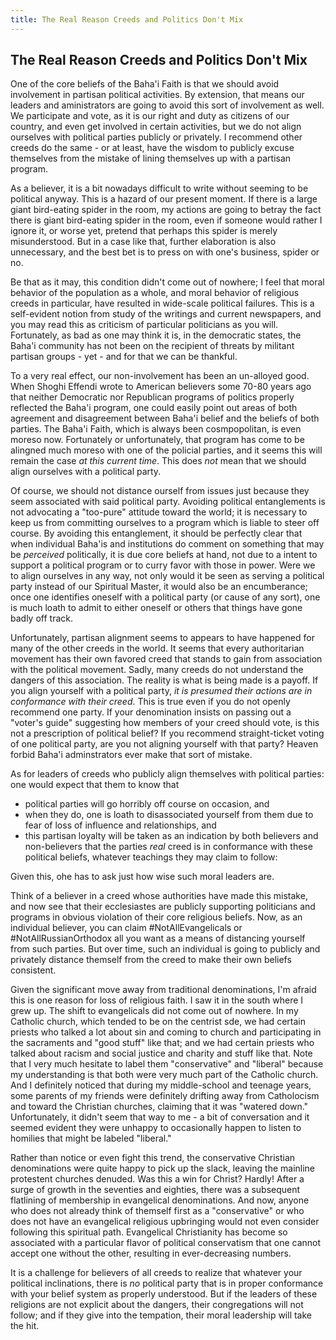 ```yaml
---
title: The Real Reason Creeds and Politics Don't Mix
---
```


## The Real Reason Creeds and Politics Don't Mix
One of the core beliefs of the Baha'i Faith is that we should avoid
involvement in partisan political activities. By extension, that means
our leaders and aministrators are going to avoid this sort of
involvement as well. We participate and vote, as it is our right and
duty as citizens of our country, and even get involved in certain
activities, but we do not align ourselves with political parties
publicly or privately. I recommend other creeds do the same - or at
least, have the wisdom to publicly excuse themselves from the mistake
of lining themselves up with a partisan program.

As a believer, it is a bit nowadays difficult to write without seeming
to be political anyway. This is a hazard of our present moment. If
there is a large giant bird-eating spider in the room, my actions are
going to betray the fact there is giant bird-eating spider in the
room, even if someone would rather I ignore it, or worse yet, pretend
that perhaps this spider is merely misunderstood. But in a case like
that, further elaboration is also unnecessary, and the best bet is to
press on with one's business, spider or no.

Be that as it may, this condition didn't come out of nowhere; I
feel that moral behavior of the population as a whole, and moral
behavior of religious creeds in particular, have resulted in wide-scale
political failures. This is a self-evident notion from study of the
writings and current newspapers, and you may read this as criticism of
particular politicians as you will. Fortunately, as bad as one may
think it is, in the democratic states, the Baha'i community has not
been on the recipient of threats by militant partisan groups - yet -
and for that we can be thankful.

To a very real effect, our non-involvement has been an un-alloyed
good. When Shoghi Effendi wrote to American believers some 70-80 years
ago that neither Democratic nor Republican programs of politics
properly reflected the Baha'i program, one could easily point out
areas of both agreement and disagreement between Baha'i belief and the
beliefs of both parties. The Baha'i Faith, which is always been
cosmpopolitan, is even moreso now. Fortunately or unfortunately, that
program has come to be alingned much moreso with one of the policial
parties, and it seems this will remain the case _at this current
time_. This does _not_ mean that we should align ourselves with a
political party.

Of course, we should not distance ourself from issues just because
they seem associated with said political party. Avoiding political
entanglements is not advocating a "too-pure" attitude toward the
world; it is necessary to keep us from committing ourselves to a
program which is liable to steer off course. By avoiding this
entanglement, it should be perfectly clear that when individual
Baha'is and institutions do comment on something that may be
_perceived_ politically, it is due core beliefs at hand, not due to a
intent to support a political program or to curry favor with those in
power. Were we to align ourselves in any way, not only would it be
seen as serving a political party instead of our Spiritual Master, it
would also be an encumberance; once one identifies oneself with a
political party (or cause of any sort), one is much loath to admit to
either oneself or others that things have gone badly off track.

Unfortunately, partisan alignment seems to appears to have
happened for many of the other creeds in the world. It seems that
every authoritarian movement has their own favored creed that stands
to gain from association with the political movement. Sadly, many
creeds do not understand the dangers of this association. The reality
is what is being made is a payoff. If you align yourself with a
political party, _it is presumed their actions are in conformance with
their creed_. This is true even if you do not openly recommend one
party. If your denomination insists on passing out a "voter's guide"
suggesting how members of your creed should vote, is this not a
prescription of political belief? If you recommend straight-ticket
voting of one political party, are you not aligning yourself with that
party? Heaven forbid Baha'i adminstrators ever make that sort of mistake.

As for leaders of creeds who publicly align
themselves with political parties: one would expect that them to know that
* political
parties will go horribly off course on occasion, and
* when they do, one is loath to disassociated yourself from them due
to fear of loss of influence and relationships, and
* this partisan loyalty will be taken as an indication by both
believers and non-believers that
the parties _real_ creed is in conformance with these political
beliefs, whatever teachings they may claim to follow:

Given this, ohe has to ask just how wise such moral leaders are.

Think of a believer in a creed whose authorities have made this
mistake, and now see that their ecclesiastes are publicly supporting
politicians and programs in obvious violation of their core religious beliefs.
Now, as an individual believer, you can claim #NotAllEvangelicals
or #NotAllRussianOrthodox all you want as a means of distancing
yourself from such parties. But over time, such an individual is going to
publicly and privately distance themself from the creed to
make their own beliefs consistent.

Given the significant move away from traditional denominations, I'm
afraid this is one reason for loss of religious faith. I saw it in the
south where I grew up. The shift to evangelicals did not come out of
nowhere. In my Catholic church, which tended to be on the centrist
sde, we had certain priests who talked a lot about sin and
coming to church and participating in the sacraments and "good stuff"
like that; and we had certain priests who talked about racism and
social justice and charity and stuff like that. Note that I very much
hesitate to label them "conservative" and "liberal" because my
understanding is that both were very much part of the Catholic
church. And I definitely noticed that during my middle-school and
teenage years, some parents of my friends were definitely drifting
away from Catholocism and toward the Christian churches, claiming that
it was "watered down." Unfortunately, it didn't seem that way to me -
a bit of conversation and it seemed evident they were unhappy to
occasionally happen to listen to homilies that might be labeled
"liberal."

Rather than notice or even fight this trend, the conservative Christian
denominations were quite happy to
pick up the slack, leaving the mainline protestent churches
denuded. Was this a win for Christ? Hardly! After a surge of growth in the
seventies and eighties, there was a
subsequent flatlining of membership in
evangelical denominations. And now, anyone who does not already think of themself
first as a "conservative" or who does not have an evangelical religious upbringing
would not even consider following this spiritual path. Evangelical Christianity has
become so associated with a particular flavor of political conservatism
that one cannot accept one without the other, resulting in ever-decreasing
numbers.

It is a challenge for believers of all creeds to realize that whatever
your political inclinations, there is _no_ political party that is in
proper conformance with your belief system as properly understood. But
if the leaders of these religions are not explicit about the dangers,
their congregations will not follow; and if they give into the tempation,
their moral leadership will take the hit.
